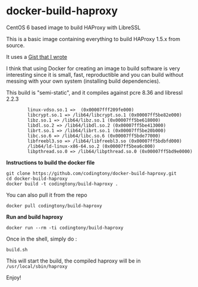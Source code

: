 docker-build-haproxy
====================

CentOS 6 based image to build HAProxy with LibreSSL

This is a basic image containing everything to build HAProxy 1.5.x from source.

It uses a [Gist that I wrote](https://gist.github.com/codingtony/24fab751202dff4d547c)

I think that using Docker for creating an image to build software is very interesting since it is small, fast, reproductible and you can build without messing with your own system (installing build dependencies).


This build is "semi-static", and it compiles against pcre 8.36 and libressl 2.2.3
```
        linux-vdso.so.1 =>  (0x00007fff209fe000)
        libcrypt.so.1 => /lib64/libcrypt.so.1 (0x00007ff5be82e000)
        libz.so.1 => /lib64/libz.so.1 (0x00007ff5be618000)
        libdl.so.2 => /lib64/libdl.so.2 (0x00007ff5be413000)
        librt.so.1 => /lib64/librt.so.1 (0x00007ff5be20b000)
        libc.so.6 => /lib64/libc.so.6 (0x00007ff5bde77000)
        libfreebl3.so => /lib64/libfreebl3.so (0x00007ff5bdbfd000)
        /lib64/ld-linux-x86-64.so.2 (0x00007ff5bea6c000)
        libpthread.so.0 => /lib64/libpthread.so.0 (0x00007ff5bd9e0000)
```



**Instructions to build the docker file**
```
git clone https://github.com/codingtony/docker-build-haproxy.git
cd docker-build-haproxy
docker build -t codingtony/build-haproxy .
```

You can also pull it from the repo
```
docker pull codingtony/build-haproxy
```

**Run and build haproxy**
```
docker run --rm -ti codingtony/build-haproxy
```

Once in the shell, simply do :
```
build.sh
```

This will start the build, the compiled haproxy will be in ```/usr/local/sbin/haproxy```

Enjoy!






